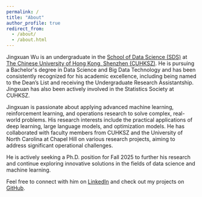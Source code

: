 ```yaml
---
permalink: /
title: "About"
author_profile: true
redirect_from: 
  - /about/
  - /about.html
---
```


Jingxuan Wu is an undergraduate in the [School of Data Science (SDS)](https://sds.cuhk.edu.cn/en) at [The Chinese University of Hong Kong, Shenzhen (CUHKSZ)](https://www.cuhk.edu.cn/en). He is pursuing a Bachelor's degree in Data Science and Big Data Technology and has been consistently recognized for his academic excellence, including being named to the Dean’s List and receiving the Undergraduate Research Assistantship. Jingxuan has also been actively involved in the Statistics Society at CUHKSZ.

Jingxuan is passionate about applying advanced machine learning, reinforcement learning, and operations research to solve complex, real-world problems. His research interests include the practical applications of deep learning, large language models, and optimization models. He has collaborated with faculty members from CUHKSZ and the University of North Carolina at Chapel Hill on various research projects, aiming to address significant operational challenges.

He is actively seeking a Ph.D. position for Fall 2025 to further his research and continue exploring innovative solutions in the fields of data science and machine learning.


Feel free to connect with him on [LinkedIn](https://www.linkedin.com/in/jingxuan-wu-877397287/) and check out my projects on [GitHub](http://github.com/Johnny221B).
